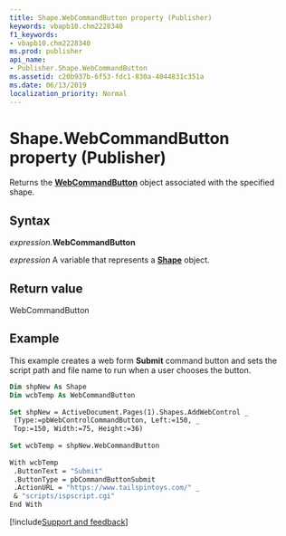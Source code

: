 ```yaml
---
title: Shape.WebCommandButton property (Publisher)
keywords: vbapb10.chm2228340
f1_keywords:
- vbapb10.chm2228340
ms.prod: publisher
api_name:
- Publisher.Shape.WebCommandButton
ms.assetid: c20b937b-6f53-fdc1-830a-4044831c351a
ms.date: 06/13/2019
localization_priority: Normal
---
```



# Shape.WebCommandButton property (Publisher)

Returns the **[WebCommandButton](Publisher.WebCommandButton.md)** object associated with the specified shape.


## Syntax

_expression_.**WebCommandButton**

_expression_ A variable that represents a **[Shape](Publisher.Shape.md)** object.


## Return value

WebCommandButton


## Example

This example creates a web form **Submit** command button and sets the script path and file name to run when a user chooses the button.

```vb
Dim shpNew As Shape 
Dim wcbTemp As WebCommandButton 
 
Set shpNew = ActiveDocument.Pages(1).Shapes.AddWebControl _ 
 (Type:=pbWebControlCommandButton, Left:=150, _ 
 Top:=150, Width:=75, Height:=36) 
 
Set wcbTemp = shpNew.WebCommandButton 
 
With wcbTemp 
 .ButtonText = "Submit" 
 .ButtonType = pbCommandButtonSubmit 
 .ActionURL = "https://www.tailspintoys.com/" _ 
 & "scripts/ispscript.cgi" 
End With
```

[!include[Support and feedback](~/includes/feedback-boilerplate.md)]